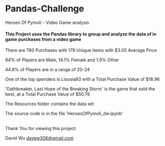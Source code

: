 # Pandas-Challenge
Heroes Of Pymoli - Video Game analysis

<h4> This Project uses the Pandas library to group and analyze the data of in game purchases from a video game </h4>

There are 780 Purchases with 179 Unique Items with $3.05 Average Price

84% of Players are Male, 14.1% Female and 1.9% Other

44.8% of Players are in a range of 20-24

One of the top spenders is Lisosia93 with a Total Purchase Value of $18.96

'Oathbreaker, Last Hope of the Breaking Storm' is the game that sold the best, at a Total Purchase Value of $50.76

The Resources folder contains the data set

The source code is in the file 'HeroesOfPymoli_dw.ipynb'

<br>
Thank You for viewing this project.


David Wu
davew306@gmail.com

